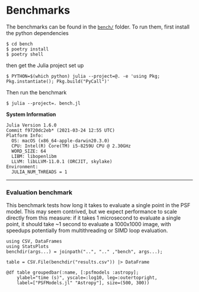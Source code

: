 # Benchmarks

The benchmarks can be found in the [`bench/`](https://github.com/JuliaAstro/PSFModels.jl/tree/main/bench) folder. To run them, first install the python dependencies

```
$ cd bench
$ poetry install
$ poetry shell
```
then get the Julia project set up
```
$ PYTHON=$(which python) julia --project=@. -e 'using Pkg; Pkg.instantiate(); Pkg.build("PyCall")'
```

Then run the benchmark

```
$ julia --project=. bench.jl
```

**System Information**

```
Julia Version 1.6.0
Commit f9720dc2eb* (2021-03-24 12:55 UTC)
Platform Info:
  OS: macOS (x86_64-apple-darwin20.3.0)
  CPU: Intel(R) Core(TM) i5-8259U CPU @ 2.30GHz
  WORD_SIZE: 64
  LIBM: libopenlibm
  LLVM: libLLVM-11.0.1 (ORCJIT, skylake)
Environment:
  JULIA_NUM_THREADS = 1
```

---

### Evaluation benchmark

This benchmark tests how long it takes to evaluate a single point in the PSF model. This may seem contrived, but we expect performance to scale directly from this measure: if it takes 1 microsecond to evaluate a single point, it should take ~1 second to evaluate a 1000x1000 image, with speedups potentially from multithreading or SIMD loop evaluation.

```@setup bench
using CSV, DataFrames
using StatsPlots
benchdir(args...) = joinpath("..", ".." ,"bench", args...);
```


```@example bench
table = CSV.File(benchdir("results.csv")) |> DataFrame
```

```@example bench
@df table groupedbar(:name, [:psfmodels :astropy];
    ylabel="time (s)", yscale=:log10, leg=:outertopright,
    label=["PSFModels.jl" "Astropy"], size=(500, 300))
```
